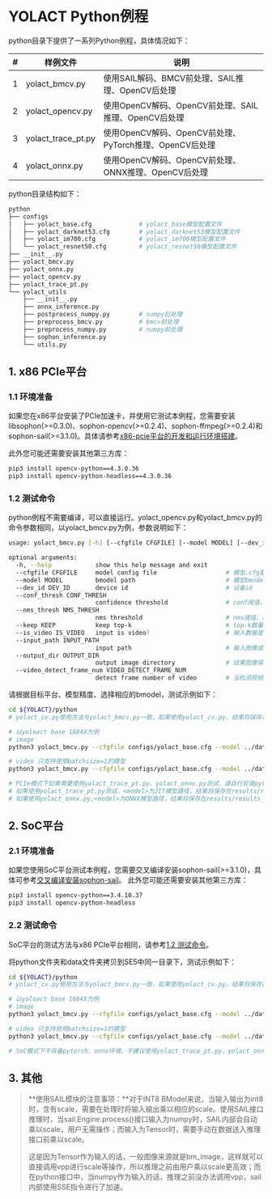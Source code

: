# YOLACT Python例程

python目录下提供了一系列Python例程，具体情况如下：

| #    | 样例文件           | 说明                                                    |
| ---- | ------------------ | ------------------------------------------------------- |
| 1    | yolact_bmcv.py     | 使用SAIL解码、BMCV前处理、SAIL推理、OpenCV后处理        |
| 2    | yolact_opencv.py   | 使用OpenCV解码、OpenCV前处理、SAIL推理、OpenCV后处理    |
| 3    | yolact_trace_pt.py | 使用OpenCV解码、OpenCV前处理、PyTorch推理、OpenCV后处理 |
| 4    | yolact_onnx.py     | 使用OpenCV解码、OpenCV前处理、ONNX推理、OpenCV后处理    |

python目录结构如下：

```bash
python
├── configs
│   ├── yolact_base.cfg				# yolact_base模型配置文件
│   ├── yolact_darknet53.cfg		# yolact_darknet53模型配置文件
│   ├── yolact_im700.cfg			# yolact_im700模型配置文件
│   └── yolact_resnet50.cfg			# yolact_resnet50模型配置文件
├── __init__.py
├── yolact_bmcv.py					
├── yolact_onnx.py					
├── yolact_opencv.py
├── yolact_trace_pt.py
└── yolact_utils					
    ├── __init__.py
    ├── onnx_inference.py
    ├── postprocess_numpy.py		# numpy后处理
    ├── preprocess_bmcv.py			# bmcv前处理
    ├── preprocess_numpy.py			# numpy前处理
    ├── sophon_inference.py
    └── utils.py
```

## 1. x86 PCIe平台

### 1.1 环境准备

如果您在x86平台安装了PCIe加速卡，并使用它测试本例程，您需要安装libsophon(>=0.3.0)、sophon-opencv(>=0.2.4)、sophon-ffmpeg(>=0.2.4)和sophon-sail(>=3.1.0)。具体请参考[x86-pcie平台的开发和运行环境搭建](../../docs/Environment_Install_Guide.md#2-x86-pcie平台的开发和运行环境搭建)。

此外您可能还需要安装其他第三方库：

```bash
pip3 install opencv-python==4.3.0.36
pip3 install opencv-python-headless==4.3.0.36
```

### 1.2 测试命令

python例程不需要编译，可以直接运行。yolact_opencv.py和yolact_bmcv.py的命令参数相同，以yolact_bmcv.py为例，参数说明如下：

```bash
usage: yolact_bmcv.py [-h] [--cfgfile CFGFILE] [--model MODEL] [--dev_id DEV_ID] [--conf_thresh CONF_THRESH] [--nms_thresh NMS_THRESH] [--keep KEEP] [--is_video IS_VIDEO] [--input_path INPUT_PATH] [--output_dir OUTPUT_DIR] [--video_detect_frame_num VIDEO_DETECT_FRAME_NUM]

optional arguments:
  -h, --help            show this help message and exit
  --cfgfile CFGFILE     model config file					# 模型.cfg配置文件
  --model MODEL         bmodel path							# 模型bmodel文件。如果is_video为True，只支持使用batchsize=1的模型
  --dev_id DEV_ID       device id							# 设备id
  --conf_thresh CONF_THRESH
                        confidence threshold				# conf阈值，默认为0.5
  --nms_thresh NMS_THRESH
                        nms threshold						# nms阈值，默认为0.5
  --keep KEEP           keep top-k							# top-k数量，默认为100
  --is_video IS_VIDEO   input is video?						# 输入数据是否为视频，0：输入为图像，1：输入为视频。默认为0。
  --input_path INPUT_PATH
                        input path							# 输入图像或视频路径 	
  --output_dir OUTPUT_DIR
                        output image directory				# 结果图像保存的文件夹路径，默认保存在results/results_{script}文件夹下。{script}为bmcv或opencv
  --video_detect_frame_num VIDEO_DETECT_FRAME_NUM
                        detect frame number of video		# 当检测视频时，检测和保存结果的视频帧数，默认为10
```

请根据目标平台、模型精度、选择相应的bmodel，测试示例如下：

```bash
cd ${YOLACT}/python
# yolact_cv.py使用方法与yolact_bmcv.py一致，如果使用yolact_cv.py，结果将保存在results/results_cv目录下；如果使用yolact_bmcv.py，结果将保存在results/results_bmcv目录下。

# 以yoloact base 1684X为例
# image
python3 yolact_bmcv.py --cfgfile configs/yolact_base.cfg --model ../data/models/BM1684X/yolact_base_54_800000_fp32_1b.bmodel --input_path ../data/images/

# video 只支持使用batchsize=1的模型
python3 yolact_bmcv.py --cfgfile configs/yolact_base.cfg --model ../data/models/BM1684X/yolact_base_54_800000_fp32_1b.bmodel --is_video 1 --input_path ../data/videos/road.mp4 --video_detect_frame_num 10

# PCIe模式下如果需要使用yolact_trace_pt.py、yolact_onnx.py测试，请自行安装pytorch、onnx环境
# 如果使用yolact_trace_pt.py测试，<model>为JIT模型路径，结果将保存在results/results_trace_pt目录下
# 如果使用yolact_onnx.py,<model>为ONNX模型路径，结果将保存在results/results_onnx目录下
```

## 2. SoC平台

### 2.1 环境准备

如果您使用SoC平台测试本例程，您需要交叉编译安装sophon-sail(>=3.1.0)，具体可参考[交叉编译安装sophon-sail](../../docs/Environment_Install_Guide.md#32-交叉编译安装sophon-sail)。
此外您可能还需要安装其他第三方库：

```bash
pip3 install opencv-python==3.4.10.37
pip3 install opencv-python-headless
```

### 2.2 测试命令

SoC平台的测试方法与x86 PCIe平台相同，请参考[1.2 测试命令](#12-测试命令)。

将python文件夹和data文件夹拷贝到SE5中同一目录下，测试示例如下：

```bash
cd ${YOLACT}/python
# yolact_cv.py使用方法与yolact_bmcv.py一致，如果使用yolact_cv.py，结果将保存在results/results_cv目录下；如果使用yolact_bmcv.py，结果将保存在results/results_bmcv目录下。

# 以yoloact base 1684X为例
# image
python3 yolact_bmcv.py --cfgfile configs/yolact_base.cfg --model ../data/models/BM1684X/yolact_base_54_800000_fp32_1b.bmodel --input_path ../data/images/

# video 只支持使用batchsize=1的模型
python3 yolact_bmcv.py --cfgfile configs/yolact_base.cfg --model ../data/models/BM1684X/yolact_base_54_800000_fp32_1b.bmodel --is_video 1 --input_path ../data/videos/road.mp4 --video_detect_frame_num 10

# SoC模式下不具备pytorch、onnx环境，不建议使用yolact_trace_pt.py、yolact_onnx.py测试
```

## 3. 其他

> **使用SAIL模块的注意事项：**对于INT8 BModel来说，当输入输出为int8时，含有scale，需要在处理时将输入输出乘以相应的scale。使用SAIL接口推理时，当sail.Engine.process()接口输入为numpy时，SAIL内部会自动乘以scale，用户无需操作；而输入为Tensor时，需要手动在数据送入推理接口前乘以scale。
>
> 这是因为Tensor作为输入的话，一般图像来源就是bm_image，这样就可以直接调用vpp进行scale等操作，所以推理之前由用户乘以scale更高效；而在python接口中，当numpy作为输入的话，推理之前没办法调用vpp，sail内部使用SSE指令进行了加速。


